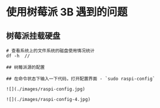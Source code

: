 # 使用树莓派 3B 遇到的问题

## 树莓派挂载硬盘

``` shell
# 查看系统上的文件系统的磁盘使用情况统计
df -h  //

## 树莓派源的配置

## 在命令状态下输入一下代码，打开配置界面 - `sudo raspi-config`

![](./images/raspi-config.jpg)

![](./images/raspi-config-4.jpg)





